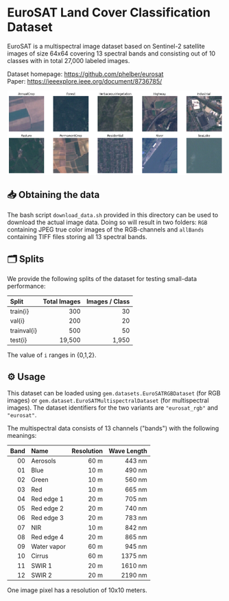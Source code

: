 # EuroSAT Land Cover Classification Dataset

EuroSAT is a multispectral image dataset based on Sentinel-2 satellite images of size 64x64 covering 13 spectral bands and consisting out of 10 classes with in total 27,000 labeled images.

Dataset homepage: <https://github.com/phelber/eurosat>  
Paper: <https://ieeexplore.ieee.org/document/8736785/>

![Example images for each class](example_images.png)


## 📥 Obtaining the data

The bash script `download_data.sh` provided in this directory can be used to download the actual image data.
Doing so will result in two folders: `RGB` containing JPEG true color images of the RGB-channels and `allBands` containing TIFF files storing all 13 spectral bands.


## 🗂️ Splits

We provide the following splits of the dataset for testing small-data performance:

|   Split      | Total Images | Images / Class |
|:-------------|-------------:|---------------:|
| train{i}     |          300 |             30 |
| val{i}       |          200 |             20 |
| trainval{i}  |          500 |             50 |
| test{i}      |       19,500 |          1,950 |

The value of `i` ranges in {0,1,2}.


## ⚙️ Usage

This dataset can be loaded using `gem.datasets.EuroSATRGBDataset` (for RGB images) or `gem.dataset.EuroSATMultispectralDataset` (for multispectral images).
The dataset identifiers for the two variants are `"eurosat_rgb"` and `"eurosat"`.

The multispectral data consists of 13 channels ("bands") with the following meanings:

| Band |     Name     | Resolution | Wave Length |
|-----:|:-------------|-----------:|------------:|
|  00  | Aerosols     |       60 m |      443 nm |
|  01  | Blue         |       10 m |      490 nm |
|  02  | Green        |       10 m |      560 nm |
|  03  | Red          |       10 m |      665 nm |
|  04  | Red edge 1   |       20 m |      705 nm |
|  05  | Red edge 2   |       20 m |      740 nm |
|  06  | Red edge 3   |       20 m |      783 nm |
|  07  | NIR          |       10 m |      842 nm |
|  08  | Red edge 4   |       20 m |      865 nm |
|  09  | Water vapor  |       60 m |      945 nm |
|  10  | Cirrus       |       60 m |     1375 nm |
|  11  | SWIR 1       |       20 m |     1610 nm |
|  12  | SWIR 2       |       20 m |     2190 nm |

One image pixel has a resolution of 10x10 meters.
